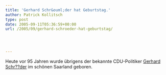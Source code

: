 ```yaml
---
title: 'Gerhard Schr&ouml;der hat Geburtstag.'
author: Patrick Kollitsch
type: post
date: 2005-09-11T05:36:59+00:00
url: /2005/09/gerhard-schroeder-hat-geburtstag/




---
```

Heute vor 95 Jahren wurde &uuml;brigens der bekannte CDU-Politiker [Gerhard Schr??der][1] im sch&ouml;nen Saarland geboren.

 [1]: http://de.wikipedia.org/wiki/Gerhard_Schr%C3%B6der_%28CDU%29